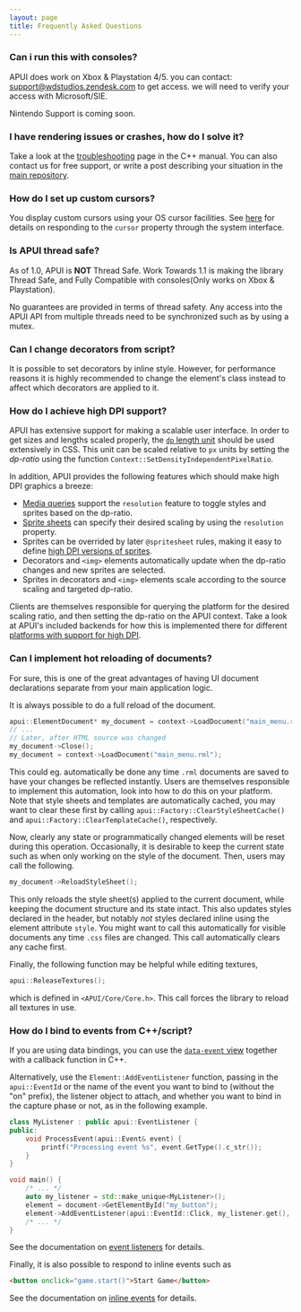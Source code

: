 ```yaml
---
layout: page
title: Frequently Asked Questions
---
```

### Can i run this with consoles?

APUI does work on Xbox & Playstation 4/5. you can contact: support@wdstudios.zendesk.com to get access. we will need to verify your access with Microsoft/SIE. 

Nintendo Support is coming soon.

### I have rendering issues or crashes, how do I solve it?

Take a look at the [troubleshooting](cpp_manual/troubleshooting.html) page in the C++ manual. You can also contact us for free support, or write a post describing your situation in the [main repository]([https](https://github.com/WatchDogStudios/APUI-Public/discussions)).


### How do I set up custom cursors?

You display custom cursors using your OS cursor facilities. See [here](cpp_manual/contexts.html#mouse-cursor) for details on responding to the `cursor` property through the system interface.


### Is APUI thread safe?

As of 1.0, APUI is **NOT** Thread Safe. Work Towards 1.1 is making the library Thread Safe, and Fully Compatible with consoles(Only works on Xbox & Playstation).

No guarantees are provided in terms of thread safety. Any access into the APUI API from multiple threads need to be synchronized such as by using a mutex.


### Can I change decorators from script?

It is possible to set decorators by inline style. However, for performance reasons it is highly recommended to change the element's class instead to affect which decorators are applied to it.


### How do I achieve high DPI support?

APUI has extensive support for making a scalable user interface. In order to get sizes and lengths scaled properly, the [`dp` length unit](css/syntax.html#dp-unit) should be used extensively in CSS. This unit can be scaled relative to `px` units by setting the *dp-ratio* using the function `Context::SetDensityIndependentPixelRatio`.

In addition, APUI provides the following features which should make high DPI graphics a breeze:

- [Media queries](css/media_queries.html) support the `resolution` feature to toggle styles and sprites based on the dp-ratio.
- [Sprite sheets](css/sprite_sheets.html) can specify their desired scaling by using the `resolution` property.
- Sprites can be overrided by later `@spritesheet` rules, making it easy to define [high DPI versions of sprites](css/sprite_sheets.html#high-dpi).
- Decorators and `<img>` elements automatically update when the dp-ratio changes and new sprites are selected.
- Sprites in decorators and `<img>` elements scale according to the source scaling and targeted dp-ratio.

Clients are themselves responsible for querying the platform for the desired scaling ratio, and then setting the dp-ratio on the APUI context. Take a look at APUI's included backends for how this is implemented there for different [platforms with support for high DPI](https://github.com/mikke89/APUI#apui-backends).


### Can I implement hot reloading of documents?

For sure, this is one of the great advantages of having UI document declarations separate from your main application logic.

It is always possible to do a full reload of the document. 

```cpp
apui::ElementDocument* my_document = context->LoadDocument("main_menu.rml");
// ...
// Later, after HTML source was changed
my_document->Close();
my_document = context->LoadDocument("main_menu.rml");
```
This could eg. automatically be done any time `.rml` documents are saved to have your changes be reflected instantly. Users are themselves responsible to implement this automation, look into how to do this on your platform. Note that style sheets and templates are automatically cached, you may want to clear these first by calling `apui::Factory::ClearStyleSheetCache()` and `apui::Factory::ClearTemplateCache()`, respectively.

Now, clearly any state or programmatically changed elements will be reset during this operation. Occasionally, it is desirable to keep the current state such as when only working on the style of the document. Then, users may call the following.

```cpp
my_document->ReloadStyleSheet();
```

This only reloads the style sheet(s) applied to the current document, while keeping the document structure and its state intact. This also updates styles declared in the header, but notably *not* styles declared inline using the element attribute `style`. You might want to call this automatically for visible documents any time `.css` files are changed. This call automatically clears any cache first.

Finally, the following function may be helpful while editing textures,
```cpp
apui::ReleaseTextures();
```
which is defined in `<APUI/Core/Core.h>`. This call forces the library to reload all textures in use.


### How do I bind to events from C++/script?

If you are using data bindings, you can use the [`data-event` view](data_bindings/views_and_controllers.html#data-event) together with a callback function in C++.

Alternatively, use the `Element::AddEventListener` function, passing in the `apui::EventId` or the name of the event you want to bind to (without the "on" prefix), the listener object to attach, and whether you want to bind in the capture phase or not, as in the following example.

```cpp
class MyListener : public apui::EventListener {
public:
	void ProcessEvent(apui::Event& event) {
		printf("Processing event %s", event.GetType().c_str());
	}
}

void main() {
	/* ... */
	auto my_listener = std::make_unique<MyListener>();
	element = document->GetElementById("my_button");
	element->AddEventListener(apui::EventId::Click, my_listener.get(), false);
	/* ... */
}
```
See the documentation on [event listeners](cpp_manual/events.html#event-listeners) for details.

Finally, it is also possible to respond to inline events such as 

```html
<button onclick="game.start()">Start Game</button>
```
See the documentation on [inline events](cpp_manual/events.html#inline-events) for details.
